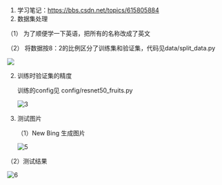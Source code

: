 1. 学习笔记：https://bbs.csdn.net/topics/615805884
2. 数据集处理

（1）   为了顺便学一下英语，把所有的名称改成了英文

（2）   将数据按8：2的比例区分了训练集和验证集，代码见data/split_data.py

<img src=“https://github.com/x-cosmic/openmmlab_study/blob/main/assignment02/pictures/bing.png” style=“zoom:50” />

 

2. 训练时验证集的精度

   训练的config见 config/resnet50_fruits.py

   ![3](C:\Users\kt_co\Desktop\3.png)

3. 测试图片

   （1）New Bing 生成图片

   ![5](C:\Users\kt_co\Desktop\5.png)

（2）测试结果

![6](C:\Users\kt_co\Desktop\6.png)
